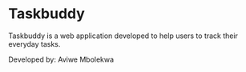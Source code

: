 # Taskbuddy

Taskbuddy is a web application developed to help users to track their everyday tasks.

Developed by: Aviwe Mbolekwa
